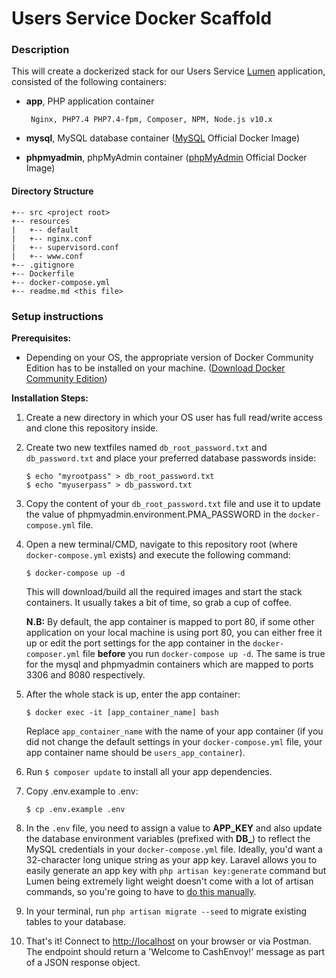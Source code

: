 # Users Service Docker Scaffold

### **Description**

This will create a dockerized stack for our Users Service [Lumen](https://lumen.laravel.com) application, consisted of the following containers:

-  **app**, PHP application container

        Nginx, PHP7.4 PHP7.4-fpm, Composer, NPM, Node.js v10.x

-  **mysql**, MySQL database container ([MySQL](https://hub.docker.com/_/mysql/) Official Docker Image)

- **phpmyadmin**, phpMyAdmin container ([phpMyAdmin](https://hub.docker.com/_/phpmyadmin/) Official Docker Image)

#### **Directory Structure**
```
+-- src <project root>
+-- resources
|   +-- default
|   +-- nginx.conf
|   +-- supervisord.conf
|   +-- www.conf
+-- .gitignore
+-- Dockerfile
+-- docker-compose.yml
+-- readme.md <this file>
```

### **Setup instructions**

**Prerequisites:**

* Depending on your OS, the appropriate version of Docker Community Edition has to be installed on your machine.  ([Download Docker Community Edition](https://hub.docker.com/search/?type=edition&offering=community))

**Installation Steps:**

1. Create a new directory in which your OS user has full read/write access and clone this repository inside.

2. Create two new textfiles named `db_root_password.txt` and `db_password.txt` and place your preferred database passwords inside:

    ```
    $ echo "myrootpass" > db_root_password.txt
    $ echo "myuserpass" > db_password.txt
    ```

3. Copy the content of your `db_root_password.txt` file and use it to update the value of phpmyadmin.environment.PMA_PASSWORD in the `docker-compose.yml` file.

4. Open a new terminal/CMD, navigate to this repository root (where `docker-compose.yml` exists) and execute the following command:

    ```
    $ docker-compose up -d
    ```

    This will download/build all the required images and start the stack containers. It usually takes a bit of time, so grab a cup of coffee.

    **N.B:** By default, the app container is mapped to port 80, if some other application on your local machine is using port 80, you can either free it up or edit the port settings for the app container in the `docker-composer.yml` file **before** you run `docker-compose up -d`. The same is true for the mysql and phpmyadmin containers which are mapped to ports 3306 and 8080 respectively.

5. After the whole stack is up, enter the app container:

    ```
    $ docker exec -it [app_container_name] bash
    ```
    Replace `app_container_name` with the name of your app container (if you did not change the default settings in your `docker-compose.yml` file, your app container name should be `users_app_container`).

6. Run `$ composer update` to install all your app dependencies.

7. Copy .env.example to .env:

    ```
    $ cp .env.example .env
    ```

8. In the `.env` file, you need to assign a value to **APP_KEY** and also update the database environment variables (prefixed with **DB_**) to reflect the MySQL credentials in your `docker-compose.yml` file. Ideally, you'd want a 32-character long unique string as your app key. Laravel allows you to easily generate an app key with `php artisan key:generate` command but Lumen being extremely light weight doesn't come with a lot of artisan commands, so you're going to have to [do this manually](http://www.unit-conversion.info/texttools/random-string-generator/).

9. In your terminal, run `php artisan migrate --seed` to migrate existing tables to your database.

10. That's it! Connect to [http://localhost](http://localhost) on your browser or via Postman. The endpoint should return a 'Welcome to CashEnvoy!' message as part of a JSON response object.
